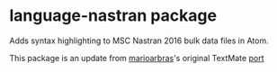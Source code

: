 # language-nastran package

Adds syntax highlighting to MSC Nastran 2016 bulk data files in Atom.

This package is an update from [marioarbras](https://github.com/marioarbras)'s original TextMate [port](https://github.com/marioarbras/language-nastran.git)

